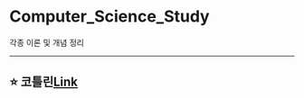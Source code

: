 # Computer_Science_Study
각종 이론 및 개념 정리

---
## ⭐️ 코틀린[Link](https://github.com/JoonBro/Computer_Science_Study/tree/main/Kotlin)
</br>
